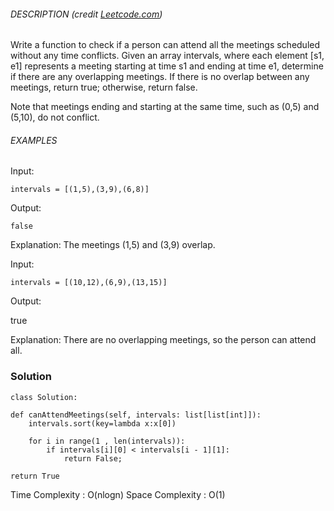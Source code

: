 
###### DESCRIPTION (credit [Leetcode.com](https://leetcode.com/problems/meeting-rooms))

Write a function to check if a person can attend all the meetings scheduled without any time conflicts. Given an array intervals, where each element [s1, e1] represents a meeting starting at time s1 and ending at time e1, determine if there are any overlapping meetings. If there is no overlap between any meetings, return true; otherwise, return false.

Note that meetings ending and starting at the same time, such as (0,5) and (5,10), do not conflict.

###### EXAMPLES

Input:

`intervals = [(1,5),(3,9),(6,8)]`

Output:

`false`

Explanation: The meetings (1,5) and (3,9) overlap.

Input:

`intervals = [(10,12),(6,9),(13,15)]`

Output:

true

Explanation: There are no overlapping meetings, so the person can attend all.

### Solution

```
class Solution:

def canAttendMeetings(self, intervals: list[list[int]]):
	intervals.sort(key=lambda x:x[0])

	for i in range(1 , len(intervals)):
		if intervals[i][0] < intervals[i - 1][1]:
			return False;

return True
```


Time Complexity : O(nlogn)
Space Complexity : O(1)
